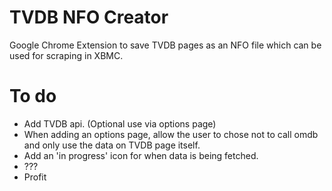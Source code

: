 TVDB NFO Creator
====

Google Chrome Extension to save TVDB pages as an NFO file which can be used for scraping in XBMC.


To do
====
- Add TVDB api. (Optional use via options page)
- When adding an options page, allow the user to chose not to call omdb and only use the data on TVDB page itself.
- Add an 'in progress' icon for when data is being fetched.
- ???
- Profit